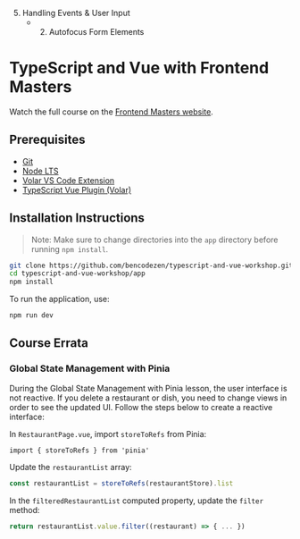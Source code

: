 5. Handling Events & User Input
   - 2. Autofocus Form Elements


# TypeScript and Vue with Frontend Masters

Watch the full course on the [Frontend Masters website](https://frontendmasters.com/courses/vue-typescript).

## Prerequisites

- [Git](https://git-scm.com/)
- [Node LTS](https://nodejs.org/en/)
- [Volar VS Code Extension](https://marketplace.visualstudio.com/items?itemName=Vue.volar)
- [TypeScript Vue Plugin (Volar)](https://marketplace.visualstudio.com/items?itemName=Vue.vscode-typescript-vue-plugin)

## Installation Instructions

> Note: Make sure to change directories into the `app` directory before running `npm install`.

```bash
git clone https://github.com/bencodezen/typescript-and-vue-workshop.git
cd typescript-and-vue-workshop/app
npm install
```

To run the application, use:
```bash
npm run dev
```

## Course Errata

### Global State Management with Pinia
During the Global State Management with Pinia lesson, the user interface is not reactive. If you delete a restaurant or dish, you need to change views in order to see the updated UI. Follow the steps below to create a reactive interface:

In `RestaurantPage.vue`, import `storeToRefs` from Pinia:

```javscript
import { storeToRefs } from 'pinia'
```

Update the `restaurantList` array:

```javascript
const restaurantList = storeToRefs(restaurantStore).list
```

In the `filteredRestaurantList` computed property, update the `filter` method:
```javascript
return restaurantList.value.filter((restaurant) => { ... })
```

